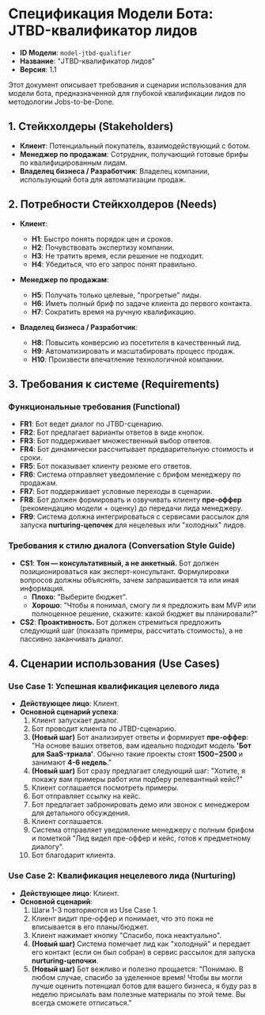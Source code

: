 # Спецификация Модели Бота: JTBD-квалификатор лидов

- **ID Модели**: `model-jtbd-qualifier`
- **Название**: "JTBD-квалификатор лидов"
- **Версия**: 1.1

Этот документ описывает требования и сценарии использования для модели бота, предназначенной для глубокой квалификации лидов по методологии Jobs-to-be-Done.

## 1. Стейкхолдеры (Stakeholders)

- **Клиент**: Потенциальный покупатель, взаимодействующий с ботом.
- **Менеджер по продажам**: Сотрудник, получающий готовые брифы по квалифицированным лидам.
- **Владелец бизнеса / Разработчик**: Владелец компании, использующий бота для автоматизации продаж.

## 2. Потребности Стейкхолдеров (Needs)

- **Клиент**:
  - **Н1**: Быстро понять порядок цен и сроков.
  - **Н2**: Почувствовать экспертизу компании.
  - **Н3**: Не тратить время, если решение не подходит.
  - **Н4**: Убедиться, что его запрос понят правильно.

- **Менеджер по продажам**:
  - **Н5**: Получать только целевые, "прогретые" лиды.
  - **Н6**: Иметь полный бриф по задаче клиента до первого контакта.
  - **Н7**: Сократить время на ручную квалификацию.

- **Владелец бизнеса / Разработчик**:
  - **Н8**: Повысить конверсию из посетителя в качественный лид.
  - **Н9**: Автоматизировать и масштабировать процесс продаж.
  - **Н10**: Произвести впечатление технологичной компании.

## 3. Требования к системе (Requirements)

### Функциональные требования (Functional)

- **FR1**: Бот ведет диалог по JTBD-сценарию.
- **FR2**: Бот предлагает варианты ответов в виде кнопок.
- **FR3**: Бот поддерживает множественный выбор ответов.
- **FR4**: Бот динамически рассчитывает предварительную стоимость и сроки.
- **FR5**: Бот показывает клиенту резюме его ответов.
- **FR6**: Система отправляет уведомление с брифом менеджеру по продажам.
- **FR7**: Бот поддерживает условные переходы в сценарии.
- **FR8**: Бот должен формировать и озвучивать клиенту **пре-оффер** (рекомендацию модели + оценку) до передачи лида менеджеру.
- **FR9**: Система должна интегрироваться с сервисами рассылок для запуска **nurturing-цепочек** для нецелевых или "холодных" лидов.

### Требования к стилю диалога (Conversation Style Guide)

- **CS1**: **Тон — консультативный, а не анкетный.** Бот должен позиционироваться как эксперт-консультант. Формулировки вопросов должны объяснять, зачем запрашивается та или иная информация.
  - **Плохо**: "Выберите бюджет".
  - **Хорошо**: "Чтобы я понимал, смогу ли я предложить вам MVP или полноценное решение, скажите: какой бюджет вы планировали?"
- **CS2**: **Проактивность.** Бот должен стремиться предложить следующий шаг (показать примеры, рассчитать стоимость), а не пассивно заканчивать диалог.

## 4. Сценарии использования (Use Cases)

### Use Case 1: Успешная квалификация целевого лида

- **Действующее лицо**: Клиент.
- **Основной сценарий успеха**:
  1. Клиент запускает диалог.
  2. Бот проводит клиента по JTBD-сценарию.
  3. **(Новый шаг)** Бот анализирует ответы и формирует **пре-оффер**: "На основе ваших ответов, вам идеально подходит модель **'Бот для SaaS-триала'**. Обычно такие проекты стоят **$1500-$2500** и занимают **4-6 недель**."
  4. **(Новый шаг)** Бот сразу предлагает следующий шаг: "Хотите, я покажу вам примеры работ или подберу релевантный кейс?"
  5. Клиент соглашается посмотреть примеры.
  6. Бот отправляет ссылку на кейс.
  7. Бот предлагает забронировать демо или звонок с менеджером для детального обсуждения.
  8. Клиент соглашается.
  9. Система отправляет уведомление менеджеру с полным брифом и пометкой "Лид видел пре-оффер и кейс, готов к предметному диалогу".
  10. Бот благодарит клиента.

### Use Case 2: Квалификация нецелевого лида (Nurturing)

- **Действующее лицо**: Клиент.
- **Основной сценарий**:
  1. Шаги 1-3 повторяются из Use Case 1.
  2. Клиент видит пре-оффер и понимает, что это пока не вписывается в его планы/бюджет.
  3. Клиент нажимает кнопку "Спасибо, пока неактуально".
  4. **(Новый шаг)** Система помечает лид как "холодный" и передает его контакт (если он был собран) в сервис рассылок для запуска **nurturing-цепочки**.
  5. **(Новый шаг)** Бот вежливо и полезно прощается: "Понимаю. В любом случае, спасибо за уделенное время! Чтобы вы могли лучше оценить потенциал ботов для вашего бизнеса, я буду раз в неделю присылать вам полезные материалы по этой теме. Вы всегда сможете отписаться."
